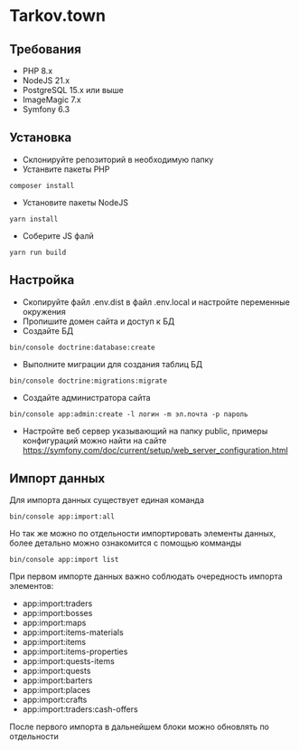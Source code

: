 # Tarkov.town

## Требования

- PHP 8.x
- NodeJS 21.x
- PostgreSQL 15.x или выше
- ImageMagic 7.x
- Symfony 6.3

## Установка

- Склонируйте репозиторий в необходимую папку
- Устанвите пакеты PHP

```
composer install
```
- Установите пакеты NodeJS
```
yarn install
```
- Соберите JS фалй 
```
yarn run build
```

## Настройка

- Скопируйте файл .env.dist в файл .env.local и настройте переменные окружения
- Пропишите домен сайта и доступ к БД
- Создайте БД
```
bin/console doctrine:database:create
```
- Выполните миграции для создания таблиц БД
```
bin/console doctrine:migrations:migrate
```
- Создайте администратора сайта
```
bin/console app:admin:create -l логин -m эл.почта -p пароль
```
- Настройте веб сервер указывающий на папку public, примеры конфигураций можно найти на сайте https://symfony.com/doc/current/setup/web_server_configuration.html


## Импорт данных

Для импорта данных существует единая команда
```
bin/console app:import:all
```
Но так же можно по отдельности импортировать элементы данных, более детально можно ознакомится с помощью комманды
```
bin/console app:import list
```
При первом импорте данных важно соблюдать очередность импорта элементов:
- app:import:traders
- app:import:bosses
- app:import:maps
- app:import:items-materials
- app:import:items
- app:import:items-properties
- app:import:quests-items
- app:import:quests
- app:import:barters
- app:import:places
- app:import:crafts
- app:import:traders:cash-offers

После первого импорта в дальнейшем блоки можно обновлять по отдельности

